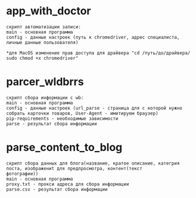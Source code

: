 app_with_doctor 
==========
	скрипт автоматизации записи:
	main - основная программа
	config - данные настроек (путь к chromedriver, адрес специалиста, личные данные пользователя)
	
	*для MacOS изменение прав доступа для драйвера "cd /путь/до/драйвера/ sudo chmod +x chromedriver"

parcer_wldbrrs
==========
	скрипт сбора информации c wb:
	main - основная программа
	config - данные настроек (url_parse - страница для с которой нужно собрать карточки товаров, User-Agent - имитируем браузер)
	pip-requirements - необходимые зависимости
	parse - результат сбора информации 


parse_content_to_blog
==========
	скрипт сбора данных для блога(название, кратое описание, категрия поста, изображениt для предпросмотра, контент(текст
	фотографии))
	main - основная программа
	proxy.txt - прокси адреса для сбора информации
	parse.csv - результат сбора информации
